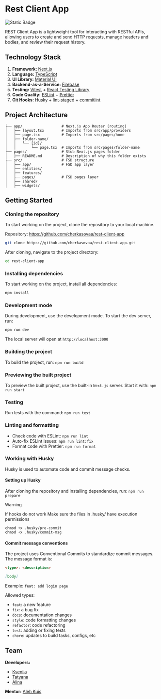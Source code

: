 # Rest Client App

![Static Badge](https://img.shields.io/badge/status-in_progress-blue)

REST Client App is a lightweight tool for interacting with RESTful APIs, allowing users to create and send HTTP requests, manage headers and bodies, and review their request history.

## Technology Stack

1. **Framework:** [Next.js](https://nextjs.org/)
2. **Language:** [TypeScript](https://www.typescriptlang.org/)
3. **UI Library:** [Material UI](https://mui.com/material-ui/)
4. **Backend-as-a-Service:** [Firebase](https://firebase.google.com/docs/database)
5. **Testing:** [Vitest](https://vitest.dev/) + [React Testing Library](https://testing-library.com/docs/react-testing-library/intro/)
6. **Code Quality:** [ESLint](https://eslint.org/) + [Prettier](https://prettier.io/)
7. **Git Hooks:** [Husky](https://github.com/typicode/husky#readme) + [lint-staged](https://github.com/lint-staged/lint-staged) + [commitlint](https://commitlint.js.org/)

## Project Architecture
``` text
├── app/                  # Next.js App Router (routing)
│   ├── layout.tsx        # Imports from src/app/providers
│   ├── page.tsx          # Imports from src/pages/home
│   ├── folder-name/
│   │   └── [id]/
│   │       └── page.tsx  # Imports from src/pages/folder-name
├── pages/                # Stub Next.js pages folder
│   ├── README.md         # Description of why this folder exists
├── src/                  # FSD structure
│   ├── app/              # FSD app layer 
│   ├── entities/  
│   ├── features/  
│   ├── pages/            # FSD pages layer
│   ├── shared/
│   ├── widgets/
```

## Getting Started

### Cloning the repository

To start working on the project, clone the repository to your local machine.

Repository: https://github.com/cherkasovaa/rest-client-app

```bash
git clone https://github.com/cherkasovaa/rest-client-app.git
```

After cloning, navigate to the project directory:

```bash
cd rest-client-app
```

### Installing dependencies

To start working on the project, install all dependencies:

```bash
npm install
```

### Development mode

During development, use the development mode. To start the dev server, run:

```bash
npm run dev
```

The local server will open at `http://localhost:3000`

### Building the project

To build the project, run: `npm run build`

### Previewing the built project

To preview the built project, use the built-in `Next.js` server. Start it with: `npm run start`

### Testing

Run tests with the command: `npm run test`

### Linting and formatting

- Check code with ESLint: `npm run lint`
- Auto-fix ESLint issues: `npm run lint:fix`
- Format code with Prettier: `npm run format`

### Working with Husky

Husky is used to automate code and commit message checks.

#### Setting up Husky

After cloning the repository and installing dependencies, run: `npm run prepare`

> [!WARNING]
> If hooks do not work
> Make sure the files in .husky/ have execution permissions

`chmod +x .husky/pre-commit`<br>
`chmod +x .husky/commit-msg`

#### Commit message conventions

The project uses Conventional Commits to standardize commit messages. The message format is:

```markdown
<type>: <description>

[body]
```

Example: `feat: add login page`

Allowed types:

- `feat`: a new feature
- `fix`: a bug fix
- `docs`: documentation changes
- `style`: code formatting changes
- `refactor`: code refactoring
- `test`: adding or fixing tests
- `chore`: updates to build tasks, configs, etc

## Team

**Developers:**

- [Kseniia](https://github.com/akseee/)
- [Tatyana](https://github.com/dem-tv/)
- [Alina](https://github.com/cherkasovaa/)

**Mentor:** [Aleh Kuis](https://github.com/pestler)
